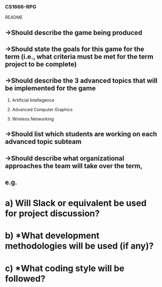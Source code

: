 ### CS1666-RPG
README


## ->Should describe the game being produced

## ->Should state the goals for this game for the term (i.e., what criteria must be met for the term project to be complete)

## ->Should describe the 3 advanced topics that will be implemented for the game

1. Artificial Intellegence

2. Advanced Computer Graphics

3. Wireless Networking

## ->Should list which students are working on each advanced topic subteam

## ->Should describe what organizational approaches the team will take over the term, 

## e.g. 

   # a) Will Slack or equivalent be used for project discussion?

   # b) *What development methodologies will be used (if any)?
     
   # c) *What coding style will be followed?
